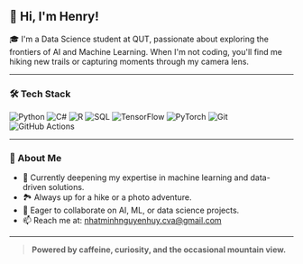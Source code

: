 ## 👋 Hi, I'm Henry!

🎓 I'm a Data Science student at QUT, passionate about exploring the frontiers of AI and Machine Learning. When I'm not coding, you'll find me hiking new trails or capturing moments through my camera lens.

---

### 🛠️ Tech Stack

<p>
  <img src="https://img.shields.io/badge/Python-3776AB?style=for-the-badge&logo=python&logoColor=white" alt="Python"/>
  <img src="https://img.shields.io/badge/C%23-239120?style=for-the-badge&logo=c-sharp&logoColor=white" alt="C#"/>
  <img src="https://img.shields.io/badge/R-276DC3?style=for-the-badge&logo=r&logoColor=white" alt="R"/>
  <img src="https://img.shields.io/badge/SQL-003B57?style=for-the-badge&logo=postgresql&logoColor=white" alt="SQL"/>
  <img src="https://img.shields.io/badge/TensorFlow-FF6F00?style=for-the-badge&logo=tensorflow&logoColor=white" alt="TensorFlow"/>
  <img src="https://img.shields.io/badge/PyTorch-EE4C2C?style=for-the-badge&logo=pytorch&logoColor=white" alt="PyTorch"/>
  <img src="https://img.shields.io/badge/Git-F05032?style=for-the-badge&logo=git&logoColor=white" alt="Git"/>
  <img src="https://img.shields.io/badge/GitHub_Actions-2088FF?style=for-the-badge&logo=github-actions&logoColor=white" alt="GitHub Actions"/>
</p>

---

### 🌱 About Me

- 🔬 Currently deepening my expertise in machine learning and data-driven solutions.
- 🏞️ Always up for a hike or a photo adventure.
- 🤝 Eager to collaborate on AI, ML, or data science projects.
- 📫 Reach me at: [nhatminhnguyenhuy.cva@gmail.com](mailto:nhatminhnguyenhuy.cva@gmail.com)

---

> **Powered by caffeine, curiosity, and the occasional mountain view.**
